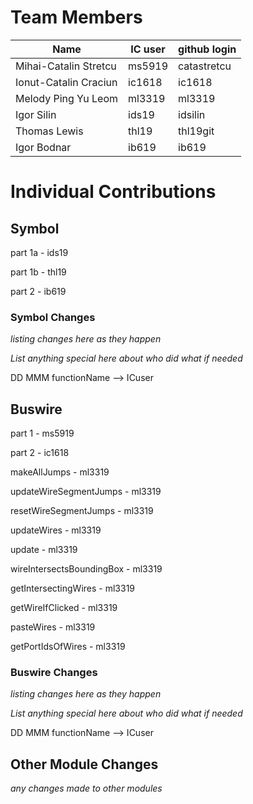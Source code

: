# Team Members

| Name | IC user | github login
|------|----------|-------------
| Mihai-Catalin Stretcu | ms5919 | catastretcu 
| Ionut-Catalin Craciun | ic1618 | ic1618 
| Melody Ping Yu Leom | ml3319 | ml3319
| Igor Silin | ids19 | idsilin
| Thomas Lewis | thl19 | thl19git
| Igor Bodnar | ib619 | ib619

# Individual Contributions

## Symbol
part 1a - ids19

part 1b - thl19

part 2 - ib619


### Symbol Changes
*listing changes here as they happen*

*List anything special here about who did what if needed*

DD MMM functionName --> ICuser

## Buswire
part 1 - ms5919

part 2 - ic1618 

makeAllJumps - ml3319

updateWireSegmentJumps - ml3319

resetWireSegmentJumps - ml3319

updateWires - ml3319

update - ml3319

wireIntersectsBoundingBox - ml3319

getIntersectingWires - ml3319

getWireIfClicked - ml3319

pasteWires - ml3319

getPortIdsOfWires - ml3319


### Buswire Changes
*listing changes here as they happen*

*List anything special here about who did what if needed*

DD MMM functionName --> ICuser

## Other Module Changes
*any changes made to other modules*
